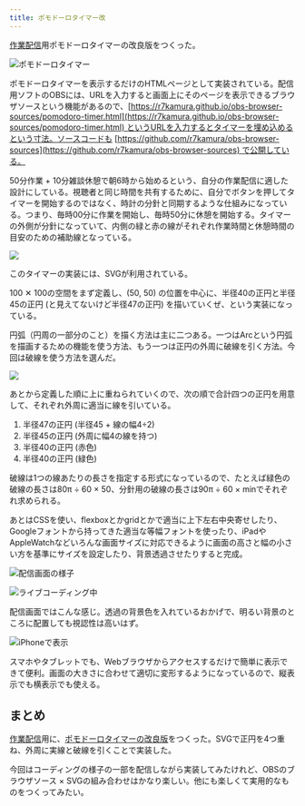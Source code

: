 ```yaml
---
title: ポモドーロタイマー改
---
```

[作業配信](https://www.youtube.com/c/r7kamura)用ポモドーロタイマーの改良版をつくった。

![](https://lh4.googleusercontent.com/I6WlyJjLZ6Le0ZXe2bm7br03z2ly3Fyt67sXC05Ry_WF98SJuwTWeealBZbknm9HikhX6WnTnQ9_6vnHHqTVQOOtR8s6si-vY4djBdA4RzRRrhE66LPWKtLUH50sIM2rdR0XjV5-S-PjZc99lQacE3Ee0CvKJXgLnSUx1Cs2_ykrw2zILqI-qzcA-vBODQ "ポモドーロタイマー")

ポモドーロタイマーを表示するだけのHTMLページとして実装されている。配信用ソフトのOBSには、URLを入力すると画面上にそのページを表示できるブラウザソースという機能があるので、[https://r7kamura.github.io/obs-browser-sources/pomodoro-timer.html](https://r7kamura.github.io/obs-browser-sources/pomodoro-timer.html) というURLを入力するとタイマーを埋め込めるという寸法。ソースコードも [https://github.com/r7kamura/obs-browser-sources](https://github.com/r7kamura/obs-browser-sources) で公開している。

50分作業 + 10分雑談休憩で朝6時から始めるという、自分の作業配信に適した設計にしている。視聴者と同じ時間を共有するために、自分でボタンを押してタイマーを開始するのではなく、時計の分針と同期するような仕組みになっている。つまり、毎時00分に作業を開始し、毎時50分に休憩を開始する。タイマーの外側が分針になっていて、内側の緑と赤の線がそれぞれ作業時間と休憩時間の目安のための補助線となっている。

![](https://lh6.googleusercontent.com/6WWm3skr-R0-sNIAN5aRfdccifDoziNOzQ3zNyh36aGR289xadUPqRAoYIQi3MyF-FwRDp24TSHKr1F3C-aC1irtYxh7C48XVFLxuImBJtFdTFHhanuGDcUOwWjTlKZkCOnenRJE7SSw33yem5MBk0N51w_OepPjM44LejhoQTg9R2FKBoycrUFF1yJonA)

このタイマーの実装には、SVGが利用されている。

100 ✕ 100の空間をまず定義し、(50, 50) の位置を中心に、半径40の正円と半径45の正円 (と見えてないけど半径47の正円) を描いていくぜ、という実装になっている。

円弧（円周の一部分のこと）を描く方法は主に二つある。一つはArcという円弧を描画するための機能を使う方法、もう一つは正円の外周に破線を引く方法。今回は破線を使う方法を選んだ。

![](https://lh5.googleusercontent.com/jVN_7Lu77KKe53cvVQTI7mCs4YLOcG7XkVJlgju5p61yH8SI6t50ZdyhPY4t5OtaZbpBce3EQqBZW-K388ahXbQbeM9hiERQDydZGcEx3kw96T91psurHGVcBZU7M2jg7sQRnIzEiam98RhXP3kJrZDjfnIwthkyzBUbcv_KgOkgBN5c4g21MG0N62vm_g)

あとから定義した順に上に重ねられていくので、次の順で合計四つの正円を用意して、それぞれ外周に適当に線を引いている。

1.  半径47の正円 (半径45 + 線の幅4÷2)
2.  半径45の正円 (外周に幅4の線を持つ)
3.  半径40の正円 (赤色)
4.  半径40の正円 (緑色)

破線は1つの線あたりの長さを指定する形式になっているので、たとえば緑色の破線の長さは80π ÷ 60 × 50、分針用の破線の長さは90π ÷ 60 × minでそれぞれ求められる。

あとはCSSを使い、flexboxとかgridとかで適当に上下左右中央寄せしたり、Googleフォントから持ってきた適当な等幅フォントを使ったり、iPadやAppleWatchなどいろんな画面サイズに対応できるように画面の高さと幅の小さい方を基準にサイズを設定したり、背景透過させたりすると完成。

![](https://lh3.googleusercontent.com/QAtZ7uc_AUQaGgZdUws-BqQVD_7JyJQ529Zr7Gt0L0uViKQttOIxRQBlbJey8KCz-12Kla5rmWLTsXX0MTNPTrEF0T0AByXemvHS-HJQY3jUjMiyjtzqyUtGib4HYT1ly2aMgARGsFJznYm_G-PWQfQzXSLPfoJm_DBQEli7mVkMa5cZWMdhOMnwpvaKGg "配信画面の様子")

![](https://lh4.googleusercontent.com/NRN6vIin8D-WmUin_0jxyKHEUXdqWYDUdfb-4UoJgZk2TCWngFguRYSuYN9VTJvkrLvrMTl9nKc8P2oIjVChUY4QYNGgxvyhz4SxPx8CyT0aKe6PjVqrXV4m4UI8qXzYBkCeKPyM5MwXY-a-PE6R5-jvQ1qhv9MbZsR4tketTl23GYkiW1Ma9LaXjd5u3g "ライブコーディング中")

配信画面ではこんな感じ。透過の背景色を入れているおかげで、明るい背景のところに配置しても視認性は高いはず。

![](https://lh6.googleusercontent.com/_N01eveBBbYIzJekYRrTB1DFQKZkNu0kcEHO7nusheqd4-8dBuv3ZGF7TDW4Oq3lhWLn8nEQ75d7dpGaT11CLJNkOENbY5RM0FGsIbl8w6wu0ee2-kWersnME9-ZLNnKVx4vN2TJDrTXc3iNIm31HHdPhcseQHOynt7A_yaS2kXlL86JL5GVzdS0PzNi6g "iPhoneで表示")

スマホやタブレットでも、Webブラウザからアクセスするだけで簡単に表示できて便利。画面の大きさに合わせて適切に変形するようになっているので、縦表示でも横表示でも使える。

まとめ
---

[作業配信](https://www.youtube.com/c/r7kamura)用に、[ポモドーロタイマーの改良版](https://github.com/r7kamura/obs-browser-sources)をつくった。SVGで正円を4つ重ね、外周に実線と破線を引くことで実装した。

今回はコーディングの様子の一部を配信しながら実装してみたけれど、OBSのブラウザソース × SVGの組み合わせはかなり楽しい。他にも楽しくて実用的なものをつくってみたい。
